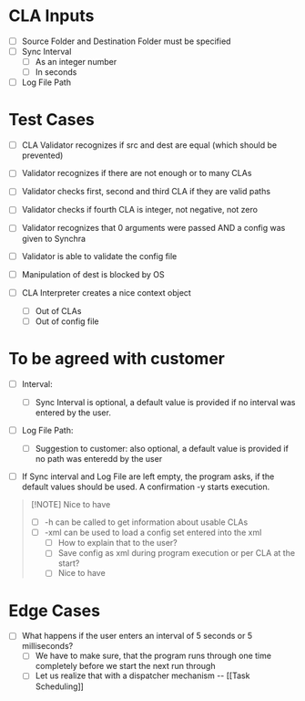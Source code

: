 # CLA Inputs
- [ ] Source Folder and Destination Folder must be specified
- [ ] Sync Interval 
	- [ ] As an integer number
	- [ ] In seconds
- [ ] Log File Path 

# Test Cases
- [ ] CLA Validator recognizes if src and dest are equal (which should be prevented)
- [ ] Validator recognizes if there are not enough or to many CLAs
- [ ] Validator checks first, second and third CLA if they are valid paths
- [ ] Validator checks if fourth CLA is integer, not negative, not zero
- [ ] Validator recognizes that 0 arguments were passed AND a config was given to Synchra
- [ ] Validator is able to validate the config file 
- [ ] Manipulation of dest is blocked by OS 

- [ ] CLA Interpreter creates a nice context object 
	- [ ] Out of CLAs
	- [ ] Out of config file

# To be agreed with customer
- [ ] Interval:
	- [ ] Sync Interval is optional, a default value is provided if no interval was entered by the user.
- [ ] Log File Path:
	- [ ] Suggestion to customer: also optional, a default value is provided if no path was enteredd by the user

- [ ] If Sync interval and Log File are left empty, the program asks, if the default values should be used. A confirmation -y starts execution.


> [!NOTE] Nice to have 
> - [ ] -h can be called to get information about usable CLAs
>- [ ] -xml can be used to load a config set entered into the xml
>	- [ ] How to explain that to the user?
>	- [ ] Save config as xml during program execution or per CLA at the start?
>	- [ ] Nice to have

# Edge Cases
- [ ] What happens if the user enters an interval of 5 seconds or 5 milliseconds?
	- [ ] We have to make sure, that the program runs through one time completely before we start the next run through
	- [ ] Let us realize that with a dispatcher mechanism -- [[Task Scheduling]]